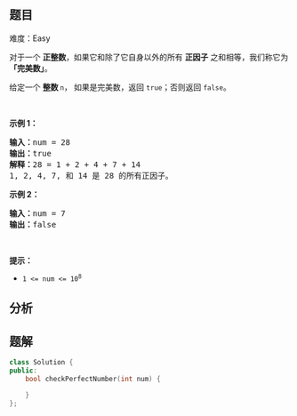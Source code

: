 
## 题目
难度：Easy
<p>对于一个&nbsp;<strong>正整数</strong>，如果它和除了它自身以外的所有 <strong>正因子</strong> 之和相等，我们称它为 <strong>「完美数」</strong>。</p>

<p>给定一个&nbsp;<strong>整数&nbsp;</strong><code>n</code>，&nbsp;如果是完美数，返回 <code>true</code>；否则返回 <code>false</code>。</p>

<p>&nbsp;</p>

<p><strong>示例 1：</strong></p>

<pre>
<strong>输入：</strong>num = 28
<strong>输出：</strong>true
<strong>解释：</strong>28 = 1 + 2 + 4 + 7 + 14
1, 2, 4, 7, 和 14 是 28 的所有正因子。</pre>

<p><strong>示例 2：</strong></p>

<pre>
<strong>输入：</strong>num = 7
<strong>输出：</strong>false
</pre>

<p>&nbsp;</p>

<p><strong>提示：</strong></p>

<ul>
	<li><code>1 &lt;= num &lt;= 10<sup>8</sup></code></li>
</ul>

## 分析

## 题解
```cpp
class Solution {
public:
    bool checkPerfectNumber(int num) {

    }
};
```